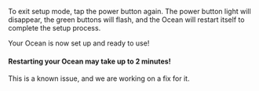 To exit setup mode, tap the power button again.  The power button light will disappear, the green buttons will flash, and the Ocean will restart itself to complete the setup process.

Your Ocean is now set up and ready to use!

<div class="alert alert-danger fade in">
  <h4>Restarting your Ocean may take up to 2 minutes!</h4>
  <p>This is a known issue, and we are working on a fix for it.</p>
</div>
